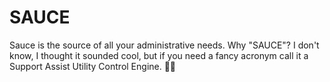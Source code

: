 # SAUCE
Sauce is the source of all your administrative needs. Why "SAUCE"? I don't know, I thought it sounded cool, but if you need a fancy acronym call it a Support Assist Utility Control Engine. 🤷‍♂️
